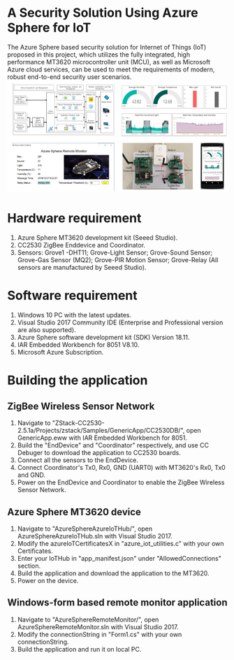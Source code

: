 # A Security Solution Using Azure Sphere for IoT
The Azure Sphere based security solution for Internet of Things (IoT) proposed in this project, which utilizes the fully integrated, high performance MT3620 microcontroller unit (MCU), as well as Microsoft Azure cloud services, can be used to meet the requirements of modern, robust end-to-end security user scenarios.
![image](https://github.com/shijiong/A-Security-Solution-Using-Azure-Sphere-for-IoT/blob/master/Cover.png)

# Hardware requirement
1. Azure Sphere MT3620 development kit (Seeed Studio).
2. CC2530 ZigBee Enddevice and Coordinator.
3. Sensors: Grove1 -DHT11; Grove-Light Sensor; Grove-Sound Sensor; Grove-Gas Sensor (MQ2); Grove-PIR Motion Sensor; Grove-Relay (All sensors are manufactured by Seeed Studio). 

# Software requirement
1. Windows 10 PC with the latest updates.
2. Visual Studio 2017 Community IDE (Enterprise and Professional version are also supported).
3. Azure Sphere software development kit (SDK) Version 18.11.
4. IAR Embedded Workbench for 8051 V8.10.
5. Microsoft Azure Subscription.

# Building the application
## ZigBee Wireless Sensor Network
1. Navigate to "ZStack-CC2530-2.5.1a/Projects/zstack/Samples/GenericApp/CC2530DB/", open GenericApp.eww with IAR Embedded Workbench for 8051.
2. Build the "EndDevice" and "Coordinator" respectively, and use CC Debuger to download the application to CC2530 boards.
3. Connect all the sensors to the EndDevice.
4. Connect Coordinator's Tx0, Rx0, GND (UART0) with MT3620's Rx0, Tx0 and GND.
5. Power on the EndDevice and Coordinator to enable the ZigBee Wireless Sensor Network.

## Azure Sphere MT3620 device
1. Navigate to "AzureSphereAzureIoTHub/", open AzureSphereAzureIoTHub.sln with Visual Studio 2017.
2. Modify the azureIoTCertificatesX in "azure_iot_utilities.c" with your own Certificates.
3. Enter your IoTHub in "app_manifest.json" under "AllowedConnections" section.
4. Build the application and download the application to the MT3620.
5. Power on the device.

## Windows-form based remote monitor application
1. Navigate to "AzureSphereRemoteMonitor/", open AzureSphereRemoteMonitor.sln with Visual Studio 2017.
2. Modify the connectionString in "Form1.cs" with your own connectionString.
3. Build the application and run it on local PC.
